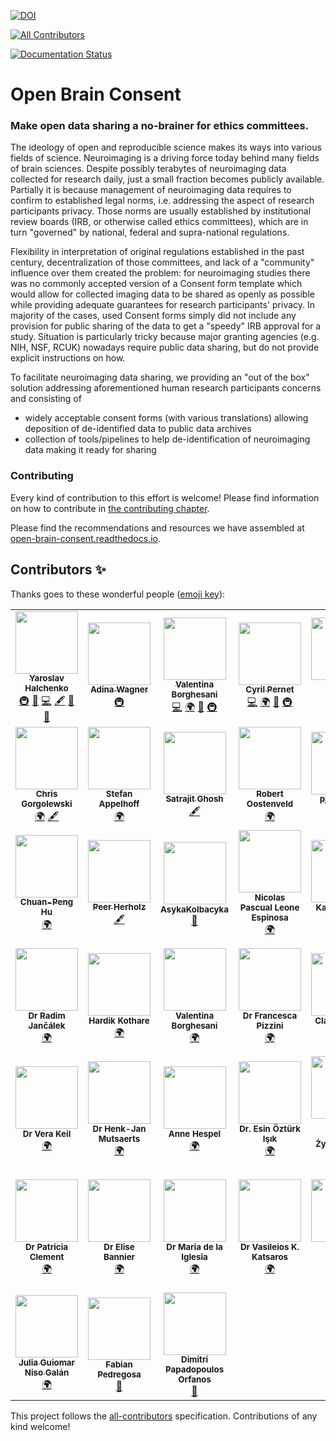 [![DOI](https://zenodo.org/badge/DOI/10.5281/zenodo.3403176.svg)](https://doi.org/10.5281/zenodo.3403176)
<!-- ALL-CONTRIBUTORS-BADGE:START - Do not remove or modify this section -->
[![All Contributors](https://img.shields.io/badge/all_contributors-45-orange.svg?style=flat-square)](#contributors-)
<!-- ALL-CONTRIBUTORS-BADGE:END -->
[![Documentation Status](https://readthedocs.org/projects/open-brain-consent/badge/?version=stable)](https://open-brain-consent.readthedocs.io/en/stable/?badge=stable)

# Open Brain Consent

### Make open data sharing a no-brainer for ethics committees. 

The ideology of open and reproducible science makes its ways into various fields of science.
Neuroimaging is a driving force today behind many fields of brain sciences.
Despite possibly terabytes of neuroimaging data collected for research daily, just a small fraction becomes publicly available. 
Partially it is because management of neuroimaging data requires to confirm to established legal norms, i.e. addressing the aspect of research participants privacy. 
Those norms are usually established by institutional review boards (IRB, or otherwise called ethics committees), which are in turn "governed" by national, federal and supra-national regulations.

Flexibility in interpretation of original regulations established in the past century, decentralization of those committees, and lack of a "community" influence over them created the problem: 
for neuroimaging studies there was no commonly accepted version of a Consent form template which would allow for collected imaging data to be shared as openly as possible while providing adequate guarantees for research participants' privacy.
In majority of the cases, used Consent forms simply did not include any provision for public sharing of the data to get a "speedy" IRB approval for a study. 
Situation is particularly tricky because major granting agencies (e.g. NIH, NSF, RCUK) nowadays require public data sharing, but do not provide explicit instructions on how.

To facilitate neuroimaging data sharing, we providing an "out of the box" solution addressing aforementioned human research participants concerns and consisting of
- widely acceptable consent forms (with various translations) allowing deposition of de-identified data to public data archives
- collection of tools/pipelines to help de-identification of neuroimaging data making it ready for sharing

### Contributing

Every kind of contribution to this effort is welcome!
Please find information on how to contribute in [the contributing chapter](https://open-brain-consent.readthedocs.io/en/stable/contribute.html).

Please find the recommendations and resources we have assembled at [open-brain-consent.readthedocs.io](https://open-brain-consent.readthedocs.io/en/stable/).
## Contributors ✨

Thanks goes to these wonderful people ([emoji key](https://allcontributors.org/docs/en/emoji-key)):

<!-- ALL-CONTRIBUTORS-LIST:START - Do not remove or modify this section -->
<!-- prettier-ignore-start -->
<!-- markdownlint-disable -->
<table>
  <tr>
    <td align="center"><a href="http://www.onerussian.com"><img src="https://avatars3.githubusercontent.com/u/39889?v=4?s=100" width="100px;" alt=""/><br /><sub><b>Yaroslav Halchenko</b></sub></a><br /><a href="#infra-yarikoptic" title="Infrastructure (Hosting, Build-Tools, etc)">🚇</a> <a href="#projectManagement-yarikoptic" title="Project Management">📆</a> <a href="https://github.com/con/open-brain-consent/commits?author=yarikoptic" title="Code">💻</a> <a href="#content-yarikoptic" title="Content">🖋</a> <a href="https://github.com/con/open-brain-consent/pulls?q=is%3Apr+reviewed-by%3Ayarikoptic" title="Reviewed Pull Requests">👀</a> <a href="#maintenance-yarikoptic" title="Maintenance">🚧</a></td>
    <td align="center"><a href="http://www.adina-wagner.com"><img src="https://avatars1.githubusercontent.com/u/29738718?v=4?s=100" width="100px;" alt=""/><br /><sub><b>Adina Wagner</b></sub></a><br /><a href="#infra-adswa" title="Infrastructure (Hosting, Build-Tools, etc)">🚇</a></td>
    <td align="center"><a href="http://valentina.borghesani.org/"><img src="https://avatars1.githubusercontent.com/u/11749857?v=4?s=100" width="100px;" alt=""/><br /><sub><b>Valentina Borghesani</b></sub></a><br /><a href="https://github.com/con/open-brain-consent/commits?author=vborghe" title="Code">💻</a> <a href="#translation-vborghe" title="Translation">🌍</a> <a href="#maintenance-vborghe" title="Maintenance">🚧</a> <a href="#infra-vborghe" title="Infrastructure (Hosting, Build-Tools, etc)">🚇</a></td>
    <td align="center"><a href="http://www.sbirc.ed.ac.uk/cyril/"><img src="https://avatars2.githubusercontent.com/u/4772878?v=4?s=100" width="100px;" alt=""/><br /><sub><b>Cyril Pernet</b></sub></a><br /><a href="https://github.com/con/open-brain-consent/commits?author=CPernet" title="Code">💻</a> <a href="#translation-CPernet" title="Translation">🌍</a> <a href="#maintenance-CPernet" title="Maintenance">🚧</a> <a href="#infra-CPernet" title="Infrastructure (Hosting, Build-Tools, etc)">🚇</a></td>
    <td align="center"><a href="https://github.com/mkoculak"><img src="https://avatars0.githubusercontent.com/u/16628635?v=4?s=100" width="100px;" alt=""/><br /><sub><b>Marcin Koculak</b></sub></a><br /><a href="#translation-mkoculak" title="Translation">🌍</a></td>
    <td align="center"><a href="https://github.com/mhavu"><img src="https://avatars0.githubusercontent.com/u/2302090?v=4?s=100" width="100px;" alt=""/><br /><sub><b>Marko Havu</b></sub></a><br /><a href="#translation-mhavu" title="Translation">🌍</a></td>
    <td align="center"><a href="https://libjpel.so"><img src="https://avatars2.githubusercontent.com/u/5000591?v=4?s=100" width="100px;" alt=""/><br /><sub><b>John Pellman</b></sub></a><br /><a href="https://github.com/con/open-brain-consent/issues?q=author%3Ajpellman" title="Bug reports">🐛</a> <a href="#infra-jpellman" title="Infrastructure (Hosting, Build-Tools, etc)">🚇</a></td>
  </tr>
  <tr>
    <td align="center"><a href="http://chrisgorgolewski.org"><img src="https://avatars2.githubusercontent.com/u/238759?v=4?s=100" width="100px;" alt=""/><br /><sub><b>Chris Gorgolewski</b></sub></a><br /><a href="#translation-chrisgorgo" title="Translation">🌍</a> <a href="#content-chrisgorgo" title="Content">🖋</a></td>
    <td align="center"><a href="https://www.stefanappelhoff.com"><img src="https://avatars1.githubusercontent.com/u/9084751?v=4?s=100" width="100px;" alt=""/><br /><sub><b>Stefan Appelhoff</b></sub></a><br /><a href="#translation-sappelhoff" title="Translation">🌍</a></td>
    <td align="center"><a href="http://satra.cogitatum.org"><img src="https://avatars2.githubusercontent.com/u/184063?v=4?s=100" width="100px;" alt=""/><br /><sub><b>Satrajit Ghosh</b></sub></a><br /><a href="#content-satra" title="Content">🖋</a></td>
    <td align="center"><a href="https://github.com/robertoostenveld"><img src="https://avatars1.githubusercontent.com/u/899043?v=4?s=100" width="100px;" alt=""/><br /><sub><b>Robert Oostenveld</b></sub></a><br /><a href="#translation-robertoostenveld" title="Translation">🌍</a></td>
    <td align="center"><a href="https://github.com/pjtoussaint"><img src="https://avatars1.githubusercontent.com/u/4642250?v=4?s=100" width="100px;" alt=""/><br /><sub><b>pjtoussaint</b></sub></a><br /><a href="#translation-pjtoussaint" title="Translation">🌍</a></td>
    <td align="center"><a href="https://github.com/mlkieseler"><img src="https://avatars0.githubusercontent.com/u/13872144?v=4?s=100" width="100px;" alt=""/><br /><sub><b>Marie-Luise Kieseler</b></sub></a><br /><a href="#translation-mlkieseler" title="Translation">🌍</a></td>
    <td align="center"><a href="http://www.fmrwhy.com/"><img src="https://avatars0.githubusercontent.com/u/10141237?v=4?s=100" width="100px;" alt=""/><br /><sub><b>Stephan Heunis</b></sub></a><br /><a href="#infra-jsheunis" title="Infrastructure (Hosting, Build-Tools, etc)">🚇</a></td>
  </tr>
  <tr>
    <td align="center"><a href="http://huchuanpeng.com"><img src="https://avatars0.githubusercontent.com/u/7300419?v=4?s=100" width="100px;" alt=""/><br /><sub><b>Chuan-Peng Hu</b></sub></a><br /><a href="#translation-hcp4715" title="Translation">🌍</a></td>
    <td align="center"><a href="http://peerherholz.github.io"><img src="https://avatars0.githubusercontent.com/u/20129524?v=4?s=100" width="100px;" alt=""/><br /><sub><b>Peer Herholz</b></sub></a><br /><a href="#content-PeerHerholz" title="Content">🖋</a></td>
    <td align="center"><a href="https://github.com/AsykaKolbacyka"><img src="https://avatars0.githubusercontent.com/u/67231944?v=4?s=100" width="100px;" alt=""/><br /><sub><b>AsykaKolbacyka</b></sub></a><br /><a href="#design-AsykaKolbacyka" title="Design">🎨</a></td>
    <td align="center"><img src="https://unicornify.pictures/avatar/50816018529642639627559528262906053204?s=128?s=100" width="100px;" alt=""/><br /><sub><b> Nicolas Pascual Leone Espinosa</b></sub><br /><a href="#translation" title="Translation">🌍</a></td>
    <td align="center"><img src="https://unicornify.pictures/avatar/3286594976052355665756813966559391795?s=128?s=100" width="100px;" alt=""/><br /><sub><b>Karolina Finc</b></sub><br /><a href="#translation" title="Translation">🌍</a></td>
    <td align="center"><img src="https://unicornify.pictures/avatar/129191881538174400234909343737821206176?s=128?s=100" width="100px;" alt=""/><br /><sub><b>Dr. Kyrre E. Emblem</b></sub><br /><a href="#translation" title="Translation">🌍</a></td>
    <td align="center"><img src="https://unicornify.pictures/avatar/4691228916091123621709038074142801892?s=128?s=100" width="100px;" alt=""/><br /><sub><b>Saurabh Chavan</b></sub><br /><a href="#translation" title="Translation">🌍</a></td>
  </tr>
  <tr>
    <td align="center"><img src="https://unicornify.pictures/avatar/201254758934706648287772069158647925952?s=128?s=100" width="100px;" alt=""/><br /><sub><b>Dr Radim Jančálek</b></sub><br /><a href="#translation" title="Translation">🌍</a></td>
    <td align="center"><img src="https://unicornify.pictures/avatar/227744230451921531094269175890707961174?s=128?s=100" width="100px;" alt=""/><br /><sub><b>Hardik Kothare </b></sub><br /><a href="#translation" title="Translation">🌍</a></td>
    <td align="center"><img src="https://unicornify.pictures/avatar/115564128361764407310819661237289578203?s=128?s=100" width="100px;" alt=""/><br /><sub><b>Valentina Borghesani </b></sub><br /><a href="#translation" title="Translation">🌍</a></td>
    <td align="center"><img src="https://unicornify.pictures/avatar/331779447641493845804226957467132862211?s=128?s=100" width="100px;" alt=""/><br /><sub><b>Dr Francesca Pizzini</b></sub><br /><a href="#translation" title="Translation">🌍</a></td>
    <td align="center"><img src="https://unicornify.pictures/avatar/168303728220231581562694179710521562469?s=128?s=100" width="100px;" alt=""/><br /><sub><b>Clara Moreau</b></sub><br /><a href="#translation" title="Translation">🌍</a></td>
    <td align="center"><img src="https://unicornify.pictures/avatar/204357623244501477137334102859890418518?s=128?s=100" width="100px;" alt=""/><br /><sub><b>Dr Amira Serifovic Trbalic</b></sub><br /><a href="#translation" title="Translation">🌍</a></td>
    <td align="center"><img src="https://unicornify.pictures/avatar/140890128984856104640333123676081178303?s=128?s=100" width="100px;" alt=""/><br /><sub><b>Sara Fernández</b></sub><br /><a href="#translation" title="Translation">🌍</a></td>
  </tr>
  <tr>
    <td align="center"><img src="https://unicornify.pictures/avatar/61700033103512558814640108900367250360?s=128?s=100" width="100px;" alt=""/><br /><sub><b>Dr Vera Keil</b></sub><br /><a href="#translation" title="Translation">🌍</a></td>
    <td align="center"><img src="https://unicornify.pictures/avatar/295591703619980376282459646695045405785?s=128?s=100" width="100px;" alt=""/><br /><sub><b>Dr Henk-Jan Mutsaerts</b></sub><br /><a href="#translation" title="Translation">🌍</a></td>
    <td align="center"><img src="https://unicornify.pictures/avatar/317452050964486276281487666867339101373?s=128?s=100" width="100px;" alt=""/><br /><sub><b>Anne Hespel </b></sub><br /><a href="#translation" title="Translation">🌍</a></td>
    <td align="center"><img src="https://unicornify.pictures/avatar/252802718727300670504627158800121396591?s=128?s=100" width="100px;" alt=""/><br /><sub><b>Dr. Esin Öztürk Işık</b></sub><br /><a href="#translation" title="Translation">🌍</a></td>
    <td align="center"><img src="https://unicornify.pictures/avatar/69522165094006649829964301479204649060?s=128?s=100" width="100px;" alt=""/><br /><sub><b>Monika Boruta-Żywiczyńska</b></sub><br /><a href="#translation" title="Translation">🌍</a></td>
    <td align="center"><img src="https://unicornify.pictures/avatar/34643475542453809928725084302431092545?s=128?s=100" width="100px;" alt=""/><br /><sub><b>María de la Iglesia Vayá </b></sub><br /><a href="#translation" title="Translation">🌍</a></td>
    <td align="center"><img src="https://unicornify.pictures/avatar/146034832033234963545725326912853601122?s=128?s=100" width="100px;" alt=""/><br /><sub><b>Dr Anne Hespel </b></sub><br /><a href="#translation" title="Translation">🌍</a></td>
  </tr>
  <tr>
    <td align="center"><img src="https://unicornify.pictures/avatar/321287267194492895197491731370358741236?s=128?s=100" width="100px;" alt=""/><br /><sub><b>Dr Patricia Clement </b></sub><br /><a href="#translation" title="Translation">🌍</a></td>
    <td align="center"><img src="https://unicornify.pictures/avatar/79392824976212577294463559588700788209?s=128?s=100" width="100px;" alt=""/><br /><sub><b>Dr Elise Bannier</b></sub><br /><a href="#translation" title="Translation">🌍</a></td>
    <td align="center"><img src="https://unicornify.pictures/avatar/151390569491455074342299757350879636412?s=128?s=100" width="100px;" alt=""/><br /><sub><b>Dr Maria de la Iglesia</b></sub><br /><a href="#translation" title="Translation">🌍</a></td>
    <td align="center"><img src="https://unicornify.pictures/avatar/312184497630168570921714213494253435042?s=128?s=100" width="100px;" alt=""/><br /><sub><b>Dr Vasileios K. Katsaros</b></sub><br /><a href="#translation" title="Translation">🌍</a></td>
    <td align="center"><a href="http://camillemaumet.com"><img src="https://avatars1.githubusercontent.com/u/5374264?v=4?s=100" width="100px;" alt=""/><br /><sub><b>Camille Maumet</b></sub></a><br /><a href="#translation-cmaumet" title="Translation">🌍</a></td>
    <td align="center"><a href="https://www.linkedin.com/in/djarecka"><img src="https://avatars3.githubusercontent.com/u/1662746?v=4?s=100" width="100px;" alt=""/><br /><sub><b>Dorota Jarecka</b></sub></a><br /><a href="#translation-djarecka" title="Translation">🌍</a> <a href="https://github.com/con/open-brain-consent/pulls?q=is%3Apr+reviewed-by%3Adjarecka" title="Reviewed Pull Requests">👀</a></td>
    <td align="center"><a href="https://mvdoc.me"><img src="https://avatars1.githubusercontent.com/u/6150554?v=4?s=100" width="100px;" alt=""/><br /><sub><b>Matteo Visconti di Oleggio Castello</b></sub></a><br /><a href="#translation-mvdoc" title="Translation">🌍</a></td>
  </tr>
  <tr>
    <td align="center"><a href="http://guiomarniso.com"><img src="https://avatars1.githubusercontent.com/u/4451818?v=4?s=100" width="100px;" alt=""/><br /><sub><b>Julia Guiomar Niso Galán</b></sub></a><br /><a href="#translation-guiomar" title="Translation">🌍</a></td>
    <td align="center"><a href="http://fa.bianp.net"><img src="https://avatars3.githubusercontent.com/u/277639?v=4?s=100" width="100px;" alt=""/><br /><sub><b>Fabian Pedregosa</b></sub></a><br /><a href="https://github.com/con/open-brain-consent/pulls?q=is%3Apr+reviewed-by%3Afabianp" title="Reviewed Pull Requests">👀</a></td>
    <td align="center"><a href="https://github.com/DimitriPapadopoulos"><img src="https://avatars.githubusercontent.com/u/3234522?v=4?s=100" width="100px;" alt=""/><br /><sub><b>Dimitri Papadopoulos Orfanos</b></sub></a><br /><a href="https://github.com/con/open-brain-consent/issues?q=author%3ADimitriPapadopoulos" title="Bug reports">🐛</a></td>
  </tr>
</table>

<!-- markdownlint-restore -->
<!-- prettier-ignore-end -->

<!-- ALL-CONTRIBUTORS-LIST:END -->

This project follows the [all-contributors](https://github.com/all-contributors/all-contributors) specification. Contributions of any kind welcome!
